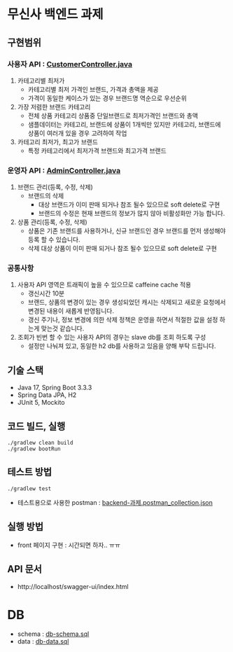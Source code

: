 # 무신사 백엔드 과제

## 구현범위
### 사용자 API : [CustomerController.java](src%2Fmain%2Fjava%2Fcom%2Fmusinsa%2Fcontroller%2Fcustomer%2FCustomerController.java)
1. 카테고리별 최저가
    - 카테고리별 최저 가격인 브랜드, 가격과 총액을 제공
    - 가격이 동일한 케이스가 있는 경우 브랜드명 역순으로 우선순위
2. 가장 저렴한 브랜드 카테고리
    - 전체 상품 카테고리 상품중 단일브랜드로 최저가격인 브랜드와 총액
    - 샘플데이터는 카테고리, 브랜드에 상품이 1개씩만 있지만 카테고리, 브랜드에 상품이 여러개 있을 경우 고려하여 작업
3. 카테고리 최저가, 최고가 브랜드
    - 특정 카테고리에서 최저가격 브랜드와 최고가격 브랜드

### 운영자 API : [AdminController.java](src%2Fmain%2Fjava%2Fcom%2Fmusinsa%2Fcontroller%2Fadmin%2FAdminController.java)
1. 브랜드 관리(등록, 수정, 삭제)
    - 브랜드의 삭제
        - 대상 브랜드가 이미 판매 되거나 참조 될수 있으므로 soft delete로 구현
        - 브랜드의 수정은 현재 브랜드의 정보가 많지 않아 비활성화만 가능 합니다.
2. 상품 관리(등록, 수정, 삭제)
    - 상품은 기존 브랜드를 사용하거나, 신규 브랜드인 경우 브랜드를 먼저 생성해야 등록 할 수 있습니다.
    - 삭제 대상 상품이 이미 판매 되거나 참조 될수 있으므로 soft delete로 구현

### 공통사항
1. 사용자 API 영역은 트래픽이 높을 수 있으므로 caffeine cache 적용
    - 갱신시간 10분
    - 브랜드, 상품의 변경이 있는 경우 생성되었던 캐시는 삭제되고 새로운 요청에서 변경된 내용이 새롭게 반영됩니다.
    - 갱신 주기나, 정보 변경에 의한 삭제 정책은 운영을 하면서 적절한 값을 설정 하는게 맞는것 같습니다.
2. 조회가 빈번 할 수 있는 사용자 API의 경우는 slave db를 조회 하도록 구성
   - 설정만 나눠져 있고, 동일한 h2 db를 사용하고 있음을 양해 부탁 드립니다.

## 기술 스택
- Java 17, Spring Boot 3.3.3
- Spring Data JPA, H2
- JUnit 5, Mockito

## 코드 빌드, 실행
```shell
./gradlew clean build
./gradlew bootRun
```

## 테스트 방법
```shell
./gradlew test
```
- 테스트용으로 사용한 postman : [backend-과제.postman_collection.json](src%2Fmain%2Fresources%2Fbackend-%EA%B3%BC%EC%A0%9C.postman_collection.json)

## 실행 방법
- front 페이지 구현 : 시간되면 하자.. ㅠㅠ

## API 문서
- http://localhost/swagger-ui/index.html

# DB
- schema : [db-schema.sql](src%2Fmain%2Fresources%2Fdb-schema.sql)
- data : [db-data.sql](src%2Fmain%2Fresources%2Fdb-data.sql)

